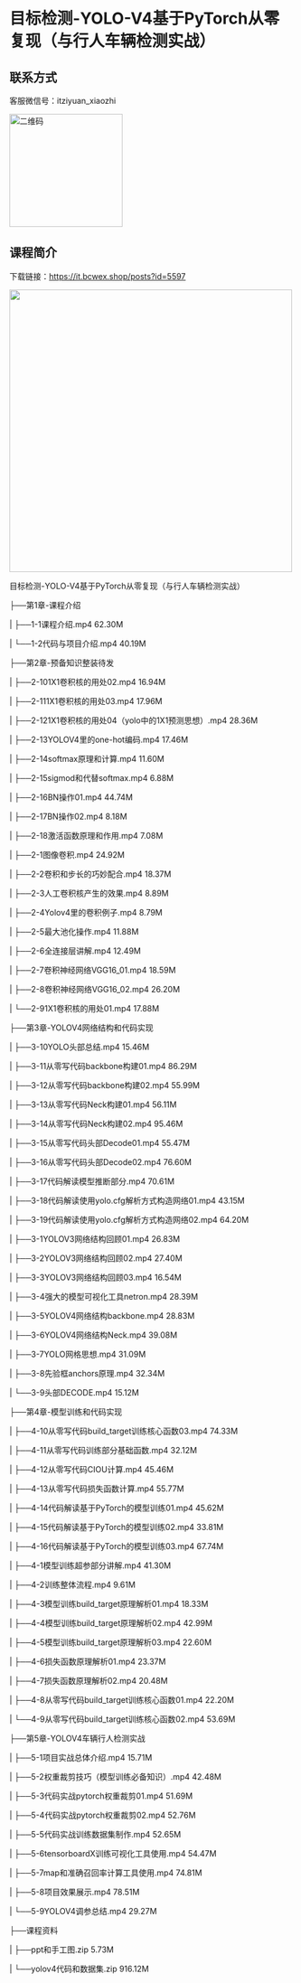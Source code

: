 # 目标检测-YOLO-V4基于PyTorch从零复现（与行人车辆检测实战）

## 联系方式

客服微信号：itziyuan_xiaozhi

<img src="https://ziyuanyun.oss-cn-guangzhou.aliyuncs.com/common/20240614073449/666b82192834a.jpg" width="200" height="200" alt="二维码">

## 课程简介

下载链接：https://it.bcwex.shop/posts?id=5597

<img src="https://ziyuanyun.oss-cn-guangzhou.aliyuncs.com/yun/20241201163320/674c1f50136a9.jpg" width="500" alt="">

  目标检测-YOLO-V4基于PyTorch从零复现（与行人车辆检测实战）



 ├──第1章-课程介绍

 | ├──1-1课程介绍.mp4 62.30M

 | └──1-2代码与项目介绍.mp4 40.19M

 ├──第2章-预备知识整装待发

 | ├──2-101X1卷积核的用处02.mp4 16.94M

 | ├──2-111X1卷积核的用处03.mp4 17.96M

 | ├──2-121X1卷积核的用处04（yolo中的1X1预测思想）.mp4 28.36M

 | ├──2-13YOLOV4里的one-hot编码.mp4 17.46M

 | ├──2-14softmax原理和计算.mp4 11.60M

 | ├──2-15sigmod和代替softmax.mp4 6.88M

 | ├──2-16BN操作01.mp4 44.74M

 | ├──2-17BN操作02.mp4 8.18M

 | ├──2-18激活函数原理和作用.mp4 7.08M

 | ├──2-1图像卷积.mp4 24.92M

 | ├──2-2卷积和步长的巧妙配合.mp4 18.37M

 | ├──2-3人工卷积核产生的效果.mp4 8.89M

 | ├──2-4Yolov4里的卷积例子.mp4 8.79M

 | ├──2-5最大池化操作.mp4 11.88M

 | ├──2-6全连接层讲解.mp4 12.49M

 | ├──2-7卷积神经网络VGG16_01.mp4 18.59M

 | ├──2-8卷积神经网络VGG16_02.mp4 26.20M

 | └──2-91X1卷积核的用处01.mp4 17.88M

 ├──第3章-YOLOV4网络结构和代码实现

 | ├──3-10YOLO头部总结.mp4 15.46M

 | ├──3-11从零写代码backbone构建01.mp4 86.29M

 | ├──3-12从零写代码backbone构建02.mp4 55.99M

 | ├──3-13从零写代码Neck构建01.mp4 56.11M

 | ├──3-14从零写代码Neck构建02.mp4 95.46M

 | ├──3-15从零写代码头部Decode01.mp4 55.47M

 | ├──3-16从零写代码头部Decode02.mp4 76.60M

 | ├──3-17代码解读模型推断部分.mp4 70.61M

 | ├──3-18代码解读使用yolo.cfg解析方式构造网络01.mp4 43.15M

 | ├──3-19代码解读使用yolo.cfg解析方式构造网络02.mp4 64.20M

 | ├──3-1YOLOV3网络结构回顾01.mp4 26.83M

 | ├──3-2YOLOV3网络结构回顾02.mp4 27.40M

 | ├──3-3YOLOV3网络结构回顾03.mp4 16.54M

 | ├──3-4强大的模型可视化工具netron.mp4 28.39M

 | ├──3-5YOLOV4网络结构backbone.mp4 28.83M

 | ├──3-6YOLOV4网络结构Neck.mp4 39.08M

 | ├──3-7YOLO网格思想.mp4 31.09M

 | ├──3-8先验框anchors原理.mp4 32.34M

 | └──3-9头部DECODE.mp4 15.12M

 ├──第4章-模型训练和代码实现

 | ├──4-10从零写代码build_target训练核心函数03.mp4 74.33M

 | ├──4-11从零写代码训练部分基础函数.mp4 32.12M

 | ├──4-12从零写代码CIOU计算.mp4 45.46M

 | ├──4-13从零写代码损失函数计算.mp4 55.77M

 | ├──4-14代码解读基于PyTorch的模型训练01.mp4 45.62M

 | ├──4-15代码解读基于PyTorch的模型训练02.mp4 33.81M

 | ├──4-16代码解读基于PyTorch的模型训练03.mp4 67.74M

 | ├──4-1模型训练超参部分讲解.mp4 41.30M

 | ├──4-2训练整体流程.mp4 9.61M

 | ├──4-3模型训练build_target原理解析01.mp4 18.33M

 | ├──4-4模型训练build_target原理解析02.mp4 42.99M

 | ├──4-5模型训练build_target原理解析03.mp4 22.60M

 | ├──4-6损失函数原理解析01.mp4 23.37M

 | ├──4-7损失函数原理解析02.mp4 20.48M

 | ├──4-8从零写代码build_target训练核心函数01.mp4 22.20M

 | └──4-9从零写代码build_target训练核心函数02.mp4 53.69M

 ├──第5章-YOLOV4车辆行人检测实战

 | ├──5-1项目实战总体介绍.mp4 15.71M

 | ├──5-2权重裁剪技巧（模型训练必备知识）.mp4 42.48M

 | ├──5-3代码实战pytorch权重裁剪01.mp4 51.69M

 | ├──5-4代码实战pytorch权重裁剪02.mp4 52.76M

 | ├──5-5代码实战训练数据集制作.mp4 52.65M

 | ├──5-6tensorboardX训练可视化工具使用.mp4 54.47M

 | ├──5-7map和准确召回率计算工具使用.mp4 74.81M

 | ├──5-8项目效果展示.mp4 78.51M

 | └──5-9YOLOV4调参总结.mp4 29.27M

 ├──课程资料

 | ├──ppt和手工图.zip 5.73M

 | └──yolov4代码和数据集.zip 916.12M

  